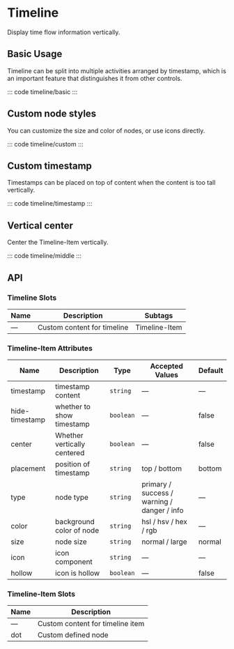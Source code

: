 <script setup>
  import basic from "exam/timeline/basic.vue"
  import custom from "exam/timeline/custom.vue"
  import middle from "exam/timeline/middle.vue"
  import timestamp from "exam/timeline/timestamp.vue"
</script>

# Timeline

Display time flow information vertically.

## Basic Usage

Timeline can be split into multiple activities arranged by timestamp, which is an important feature that distinguishes it from other controls.

::: code timeline/basic
<basic></basic>
:::

## Custom node styles

You can customize the size and color of nodes, or use icons directly.

::: code timeline/custom
<custom></custom>
:::

## Custom timestamp

Timestamps can be placed on top of content when the content is too tall vertically.

::: code timeline/timestamp
<timestamp></timestamp>
:::

## Vertical center

Center the Timeline-Item vertically.

::: code timeline/middle
<middle></middle>
:::

## API

### Timeline Slots

| Name | Description                 | Subtags       |
| ---- | --------------------------- | ------------- |
| —    | Custom content for timeline | Timeline-Item |

### Timeline-Item Attributes

| Name           | Description                 | Type      | Accepted Values                             | Default |
| -------------- | --------------------------- | --------- | ------------------------------------------- | ------- |
| timestamp      | timestamp content           | `string`  | —                                           | —       |
| hide-timestamp | whether to show timestamp   | `boolean` | —                                           | false   |
| center         | Whether vertically centered | `boolean` | —                                           | false   |
| placement      | position of timestamp       | `string`  | top / bottom                                | bottom  |
| type           | node type                   | `string`  | primary / success / warning / danger / info | —       |
| color          | background color of node    | `string`  | hsl / hsv / hex / rgb                       | —       |
| size           | node size                   | `string`  | normal / large                              | normal  |
| icon           | icon component              | `string`  | —                                           | —       |
| hollow         | icon is hollow              | `boolean` | —                                           | false   |

### Timeline-Item Slots

| Name | Description                      |
| ---- | -------------------------------- |
| —    | Custom content for timeline item |
| dot  | Custom defined node              |
